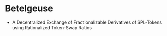 # Betelgeuse 
 - A Decentralized Exchange of Fractionalizable Derivatives of SPL-Tokens using Rationalized Token-Swap Ratios
